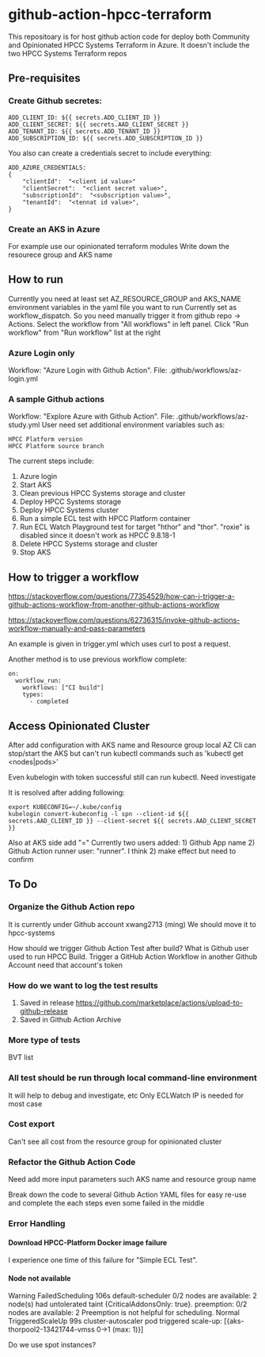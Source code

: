 # github-action-hpcc-terraform
This repositoary is for host github action code for deploy both Community and Opinionated HPCC Systems Terraform in Azure.
It doesn't include the two HPCC Systems Terraform repos


## Pre-requisites
### Create Github secretes:
```code
ADD_CLIENT_ID: ${{ secrets.ADD_CLIENT_ID }}
ADD_CLIENT_SECRET: ${{ secrets.AAD_CLIENT_SECRET }}
ADD_TENANT_ID: ${{ secrets.ADD_TENANT_ID }}
ADD_SUBSCRIPTION_ID: ${{ secrets.ADD_SUBSCRIPTION_ID }}
```
You also can create a credentials secret to include everything:
```code
ADD_AZURE_CREDENTIALS:
{
    "clientId":  "<client id value>"
    "clientSecret":  "<client secret value>",
    "subscriptionId":  "<subscription value>",
    "tenantId":  "<tennat id value>",
}
```

### Create an AKS in Azure
For example use our opinionated terraform modules
Write down the resourece group and AKS name


## How to run 
Currently you need at least set AZ_RESOURCE_GROUP and AKS_NAME environment variables in the yaml file you want to run
Currently set as workflow_dispatch. So you need manually trigger it from github repo -> Actions. Select the workflow from "All workflows" in left panel. Click "Run workflow" from "Run workflow" list at the right

### Azure Login only
Workflow: "Azure Login with Github Action". File: .github/workflows/az-login.yml

### A sample Github actions
Workflow: "Explore Azure with Github Action". File: .github/workflows/az-study.yml
User need set additional environment variables such as:
```code
HPCC Platform version
HPCC Platform source branch 
```

The current steps include:
1. Azure login
2. Start AKS
3. Clean previous HPCC Systems storage and cluster
4. Deploy HPCC Systems storage
5. Deploy HPCC Systems cluster
6. Run a simple ECL test with HPCC Platform container
7. Run ECL Watch Playground test for target "hthor" and "thor". "roxie" is disabled since it doesn't work as HPCC 9.8.18-1
8. Delete HPCC Systems storage and cluster
9. Stop AKS


## How to trigger a workflow

https://stackoverflow.com/questions/77354529/how-can-i-trigger-a-github-actions-workflow-from-another-github-actions-workflow


https://stackoverflow.com/questions/62736315/invoke-github-actions-workflow-manually-and-pass-parameters


An example is given in trigger.yml which uses curl to post a request.

Another method is to use previous workflow complete:
```code
on:
  workflow_run:
    workflows: ["CI build"]
    types:
      - completed
```

## Access Opinionated Cluster 
After add configuration with AKS name and Resource group local AZ Cli can stop/start the AKS but can't run kubectl commands such as 'kubectl get <nodes|pods>'

Even kubelogin with token successful still can run kubectl. Need investigate
 
It is resolved after adding following:
```code
export KUBECONFIG=~/.kube/config
kubelogin convert-kubeconfig -l spn --client-id ${{ secrets.AAD_CLIENT_ID }} --client-secret ${{ secrets.AAD_CLIENT_SECRET }}
```
Also at AKS side add "<user>=<Service Principal Object ID>"
Currently two users added: 1) Github App name 2) Github Action runner user: "runner". I think 2) make effect but need to confirm 


## To Do 

### Organize the Github Action repo
It is currently under Github account xwang2713 (ming)
We should move it to hpcc-systems

How should we trigger Github Action Test after build? What is Github user used to run HPCC Build.
Trigger a GitHub Action Workflow in another Github Account need that account's token



### How do we want to log the test results
1. Saved in release
   https://github.com/marketplace/actions/upload-to-github-release
2. Saved in Github Action Archive


### More type of tests
BVT list

### All test should be run through local command-line environment 
It will help to debug and investigate, etc
Only ECLWatch IP is needed for most case

### Cost export
Can't see all cost from the resource group for opinionated cluster


### Refactor the Github Action Code
Need add more input parameters such AKS name and resource group name

Break down the code to several Github Action YAML files for easy re-use and complete the each steps even some failed in the middle 

### Error Handling
#### Download HPCC-Platform Docker image failure
I experience one time of this failure for "Simple ECL Test". 

#### Node not available
 Warning  FailedScheduling  106s  default-scheduler   0/2 nodes are available: 2 node(s) had untolerated taint {CriticalAddonsOnly: true}. preemption: 0/2 nodes are available: 2 Preemption is not helpful for scheduling.
  Normal   TriggeredScaleUp  99s   cluster-autoscaler  pod triggered scale-up: [{aks-thorpool2-13421744-vmss 0->1 (max: 1)}]


Do we use spot instances?

